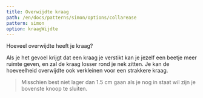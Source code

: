 ```yaml
---
title: Overwijdte kraag
path: /en/docs/patterns/simon/options/collarease
pattern: simon
option: kraagWijdte
---
```


Hoeveel overwijdte heeft je kraag?

Als je het gevoel krijgt dat een kraag je verstikt kan je jezelf een beetje meer ruimte geven, en zal de kraag losser rond je nek zitten. Je kan de hoeveelheid overwijdte ook verkleinen voor een strakkere kraag.

> Misschien best niet lager dan 1.5 cm gaan als je nog in staat wil zijn je bovenste knoop te sluiten.